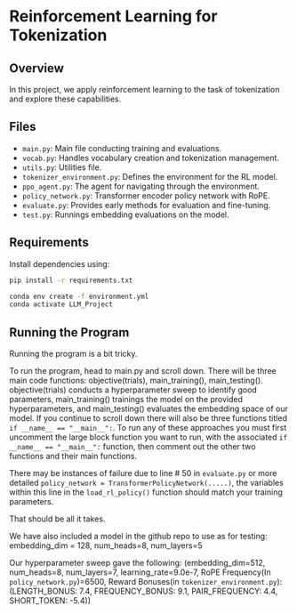 # Reinforcement Learning for Tokenization

## Overview
In this project, we apply reinforcement learning to the task of tokenization and explore these capabilities.

## Files
- `main.py`: Main file conducting training and evaluations.
- `vocab.py`: Handles vocabulary creation and tokenization management.
- `utils.py`: Utilities file.
- `tokenizer_environment.py`: Defines the environment for the RL model.
- `ppo_agent.py`: The agent for navigating through the environment.
- `policy_network.py`: Transformer encoder policy network with RoPE.
- `evaluate.py`: Provides early methods for evaluation and fine-tuning.
- `test.py`: Runnings embedding evaluations on the model.

## Requirements
Install dependencies using:
```bash
pip install -r requirements.txt
```

```bash
conda env create -f environment.yml
conda activate LLM_Project
```

## Running the Program
Running the program is a bit tricky.

To run the program, head to main.py and scroll down. There will be three main code functions: objective(trials), main_training(), main_testing(). 
objective(trials) conducts a hyperparameter sweep to identify good parameters, main_training() trainings the model on the provided hyperparameters, and main_testing() evaluates the embedding space of our model.
If you continue to scroll down there will also be three functions titled `if __name__ == "__main__":`.
To run any of these approaches you must first uncomment the large block function you want to run, with the associated `if __name__ == "__main__":` function, then comment out the other two functions and their main functions.

There may be instances of failure due to line # 50 in `evaluate.py` or more detailed `policy_network = TransformerPolicyNetwork(.....)`, the variables within this line in the `load_rl_policy()` function should match your training parameters.

That should be all it takes. 

We have also included a model in the github repo to use as for testing: embedding_dim = 128, num_heads=8, num_layers=5

Our hyperparameter sweep gave the following: (embedding_dim=512, num_heads=8, num_layers=7, learning_rate=9.0e-7, RoPE Frequency(In `policy_network.py`)=6500, Reward Bonuses(in `tokenizer_environment.py`):(LENGTH_BONUS: 7.4, FREQUENCY_BONUS: 9.1, PAIR_FREQUENCY: 4.4, SHORT_TOKEN: -5.4))
